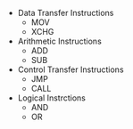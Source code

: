 - Data Transfer Instructions
	- MOV
	- XCHG
- Arithmetic Instructions
	- ADD
	- SUB
- Control Transfer Instructions
	- JMP
	- CALL
- Logical Instrctions
	- AND
	- OR